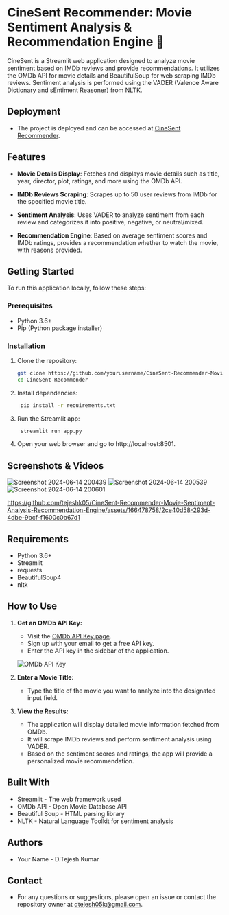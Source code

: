   # CineSent Recommender: Movie Sentiment Analysis & Recommendation Engine 🎥

CineSent is a Streamlit web application designed to analyze movie sentiment based on IMDb reviews and provide recommendations. It utilizes the OMDb API for movie details and BeautifulSoup for web scraping IMDb reviews. Sentiment analysis is performed using the VADER (Valence Aware Dictionary and sEntiment Reasoner) from NLTK.

## Deployment
- The project is deployed and can be accessed at [CineSent Recommender](https://cinesent-movie-recommender.streamlit.app/).

## Features

- **Movie Details Display**: Fetches and displays movie details such as title, year, director, plot, ratings, and more using the OMDb API.
  
- **IMDb Reviews Scraping**: Scrapes up to 50 user reviews from IMDb for the specified movie title.
  
- **Sentiment Analysis**: Uses VADER to analyze sentiment from each review and categorizes it into positive, negative, or neutral/mixed.
  
- **Recommendation Engine**: Based on average sentiment scores and IMDb ratings, provides a recommendation whether to watch the movie, with reasons provided.

## Getting Started

To run this application locally, follow these steps:

### Prerequisites

- Python 3.6+
- Pip (Python package installer)

### Installation

1. Clone the repository:

   ```bash
   git clone https://github.com/yourusername/CineSent-Recommender-Movie-Sentiment-Analysis-Recommendation-Engine.git
   cd CineSent-Recommender
   ```
2. Install dependencies:

   ```bash
    pip install -r requirements.txt

   ```
2. Run the Streamlit app:

   ```bash
    streamlit run app.py

   ```
4. Open your web browser and go to http://localhost:8501.

## Screenshots & Videos
![Screenshot 2024-06-14 200439](https://github.com/tejeshk05/CineSent-Recommender-Movie-Sentiment-Analysis-Recommendation-Engine/assets/166478758/6712ec7f-ec16-4161-8907-872f52b5d451)
![Screenshot 2024-06-14 200539](https://github.com/tejeshk05/CineSent-Recommender-Movie-Sentiment-Analysis-Recommendation-Engine/assets/166478758/8bee5221-2f00-45f2-825e-db07c8ee05f4)
![Screenshot 2024-06-14 200601](https://github.com/tejeshk05/CineSent-Recommender-Movie-Sentiment-Analysis-Recommendation-Engine/assets/166478758/af34a0b5-3f69-43a7-a9be-42e876310761)

https://github.com/tejeshk05/CineSent-Recommender-Movie-Sentiment-Analysis-Recommendation-Engine/assets/166478758/2ce40d58-293d-4dbe-9bcf-f1600c0b67d1

## Requirements
- Python 3.6+
- Streamlit
- requests
- BeautifulSoup4
- nltk

## How to Use

1. **Get an OMDb API Key:**
   - Visit the [OMDb API Key page](https://www.omdbapi.com/apikey.aspx).
   - Sign up with your email to get a free API key.
   - Enter the API key in the sidebar of the application.

   ![OMDb API Key](https://github.com/tejeshk05/CineSent-Recommender-Movie-Sentiment-Analysis-Recommendation-Engine/assets/166478758/692d9a35-d482-4f69-9534-1efeb5a3a81d)


2. **Enter a Movie Title:**
   - Type the title of the movie you want to analyze into the designated input field.

3. **View the Results:**
   - The application will display detailed movie information fetched from OMDb.
   - It will scrape IMDb reviews and perform sentiment analysis using VADER.
   - Based on the sentiment scores and ratings, the app will provide a personalized movie recommendation.

## Built With
- Streamlit - The web framework used
- OMDb API - Open Movie Database API
- Beautiful Soup - HTML parsing library
- NLTK - Natural Language Toolkit for sentiment analysis

## Authors
- Your Name - D.Tejesh Kumar

## Contact
- For any questions or suggestions, please open an issue or contact the repository owner at dtejesh05k@gmail.com.
 
   
